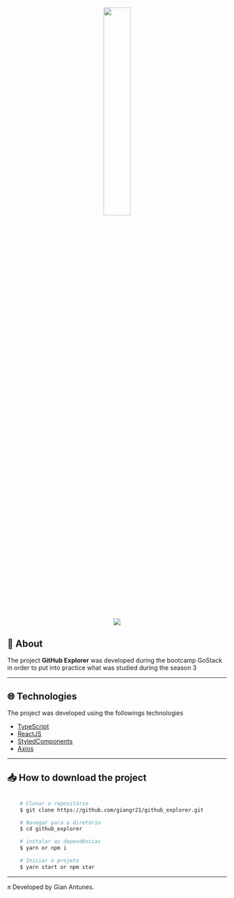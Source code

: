 <h1 align="center">
<img src="https://github.githubassets.com/images/modules/explore/social.jpg" width="35%">
</h1>

<h1 align="center">
  <img src="public/gif-readme.gif">
</h1>

## 🔖 About
The project **GitHub Explorer** was developed during the bootcamp GoStack in order to put into practice what was studied during the season 3

---

## 🌐 Technologies

The project was developed using the followings technologies

- [TypeScript](https://www.typescriptlang.org/)
- [ReactJS](https://pt-br.reactjs.org/)
- [StyledComponents](https://styled-components.com/)
- [Axios](https://github.com/axios/axios)

---

## 📥 How to download the project

```bash

    # Clonar o repositório
    $ git clone https://github.com/giangr21/github_explorer.git

    # Navegar para o diretório
    $ cd github_explorer

    # instalar as dependências
    $ yarn or npm i 

    # Iniciar o projeto
    $ yarn start or npm star
```
---
🔛 Developed by Gian Antunes.
